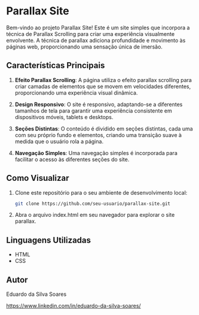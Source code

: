 # Parallax Site

Bem-vindo ao projeto Parallax Site! Este é um site simples que incorpora a técnica de Parallax Scrolling para criar uma experiência visualmente envolvente. A técnica de parallax adiciona profundidade e movimento às páginas web, proporcionando uma sensação única de imersão.

## Características Principais

1. **Efeito Parallax Scrolling**: A página utiliza o efeito parallax scrolling para criar camadas de elementos que se movem em velocidades diferentes, proporcionando uma experiência visual dinâmica.

2. **Design Responsivo**: O site é responsivo, adaptando-se a diferentes tamanhos de tela para garantir uma experiência consistente em dispositivos móveis, tablets e desktops.

3. **Seções Distintas**: O conteúdo é dividido em seções distintas, cada uma com seu próprio fundo e elementos, criando uma transição suave à medida que o usuário rola a página.

4. **Navegação Simples**: Uma navegação simples é incorporada para facilitar o acesso às diferentes seções do site.

## Como Visualizar

1. Clone este repositório para o seu ambiente de desenvolvimento local:

   ```bash
   git clone https://github.com/seu-usuario/parallax-site.git
   ```
2. Abra o arquivo index.html em seu navegador para explorar o site parallax.

## Linguagens Utilizadas

- HTML
- CSS

## Autor

Eduardo da Silva Soares

https://www.linkedin.com/in/eduardo-da-silva-soares/
